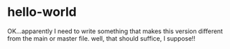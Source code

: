 # hello-world
OK...apparently I need to write something that makes this version different from the main or master file.
well, that should suffice, I suppose!!

